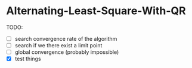 # Alternating-Least-Square-With-QR

TODO:

- [ ] search convergence rate of the algorithm
- [ ] search if we there exist a limit point
- [ ] global convergence (probably impossible)
- [x] test things

